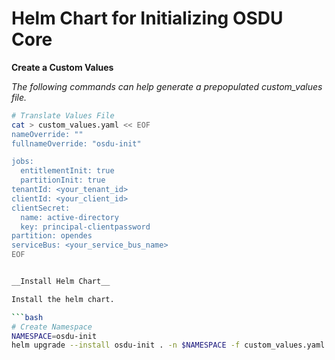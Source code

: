 # Helm Chart for Initializing OSDU Core

__Create a Custom Values__

_The following commands can help generate a prepopulated custom_values file._
```bash
# Translate Values File
cat > custom_values.yaml << EOF
nameOverride: ""
fullnameOverride: "osdu-init"

jobs:
  entitlementInit: true
  partitionInit: true
tenantId: <your_tenant_id>
clientId: <your_client_id>
clientSecret:
  name: active-directory
  key: principal-clientpassword
partition: opendes
serviceBus: <your_service_bus_name>
EOF


__Install Helm Chart__

Install the helm chart.

```bash
# Create Namespace
NAMESPACE=osdu-init
helm upgrade --install osdu-init . -n $NAMESPACE -f custom_values.yaml
```
